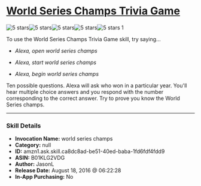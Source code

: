 # [World Series Champs Trivia Game](http://alexa.amazon.com/#skills/amzn1.ask.skill.ca8dc8ad-be51-40ed-baba-1fd6fdf4fdd9)
![5 stars](../../images/ic_star_black_18dp_1x.png)![5 stars](../../images/ic_star_black_18dp_1x.png)![5 stars](../../images/ic_star_black_18dp_1x.png)![5 stars](../../images/ic_star_black_18dp_1x.png)![5 stars](../../images/ic_star_black_18dp_1x.png) 1

To use the World Series Champs Trivia Game skill, try saying...

* *Alexa, open world series champs*

* *Alexa, start world series champs*

* *Alexa, begin world series champs*

Ten possible questions.  Alexa will ask who won in a particular year.  You'll hear multiple choice answers and you respond with the number corresponding to the correct answer.  Try to prove you know the World Series champs.

***

### Skill Details

* **Invocation Name:** world series champs
* **Category:** null
* **ID:** amzn1.ask.skill.ca8dc8ad-be51-40ed-baba-1fd6fdf4fdd9
* **ASIN:** B01KLG2VDG
* **Author:** JasonL
* **Release Date:** August 18, 2016 @ 06:22:28
* **In-App Purchasing:** No
